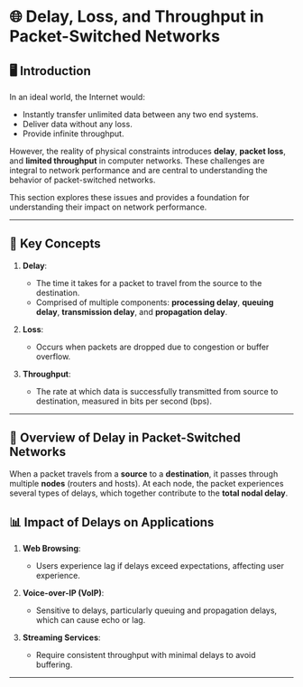 # 🌐 **Delay, Loss, and Throughput in Packet-Switched Networks**

## 🖥️ **Introduction**
In an ideal world, the Internet would:
- Instantly transfer unlimited data between any two end systems.
- Deliver data without any loss.
- Provide infinite throughput.

However, the reality of physical constraints introduces **delay**, **packet loss**, and **limited throughput** in computer networks. These challenges are integral to network performance and are central to understanding the behavior of packet-switched networks.

This section explores these issues and provides a foundation for understanding their impact on network performance.

---

## 🔄 **Key Concepts**

1. **Delay**:
   - The time it takes for a packet to travel from the source to the destination.
   - Comprised of multiple components: **processing delay**, **queuing delay**, **transmission delay**, and **propagation delay**.

2. **Loss**:
   - Occurs when packets are dropped due to congestion or buffer overflow.

3. **Throughput**:
   - The rate at which data is successfully transmitted from source to destination, measured in bits per second (bps).

---

## 📌 **Overview of Delay in Packet-Switched Networks**

When a packet travels from a **source** to a **destination**, it passes through multiple **nodes** (routers and hosts). At each node, the packet experiences several types of delays, which together contribute to the **total nodal delay**.



## 📊 **Impact of Delays on Applications**

1. **Web Browsing**:
   - Users experience lag if delays exceed expectations, affecting user experience.

2. **Voice-over-IP (VoIP)**:
   - Sensitive to delays, particularly queuing and propagation delays, which can cause echo or lag.

3. **Streaming Services**:
   - Require consistent throughput with minimal delays to avoid buffering.

---